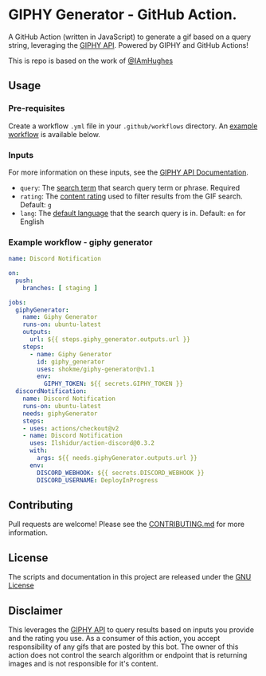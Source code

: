 # GIPHY Generator - GitHub Action. 
A GitHub Action (written in JavaScript) to generate a gif based on a query string, leveraging the [GIPHY API](https://developers.giphy.com/docs/api/endpoint/#search). Powered by GIPHY and GitHub Actions!

This is repo is based on the work of [@IAmHughes](https://github.com/IAmHughes/giphy-generator)

## Usage
### Pre-requisites
Create a workflow `.yml` file in your `.github/workflows` directory. An [example workflow](#example-workflow---giphy-generator) is available below.

### Inputs
For more information on these inputs, see the [GIPHY API Documentation](https://developers.giphy.com/docs/api/endpoint/#search).

- `query`: The [search term](https://developers.giphy.com/docs/api/endpoint#search) that search query term or phrase. Required
- `rating`: The [content rating](https://developers.giphy.com/docs/optional-settings#rating) used to filter results from the GIF search. Default: `g`
- `lang`: The [default language](https://developers.giphy.com/docs/optional-settings#language-support) that the search query is in. Default: `en` for English

### Example workflow - giphy generator
```yaml
name: Discord Notification

on:
  push:
    branches: [ staging ]

jobs:
  giphyGenerator:
    name: Giphy Generator
    runs-on: ubuntu-latest
    outputs:
      url: ${{ steps.giphy_generator.outputs.url }}
    steps:
      - name: Giphy Generator
        id: giphy_generator
        uses: shokme/giphy-generator@v1.1
        env:
          GIPHY_TOKEN: ${{ secrets.GIPHY_TOKEN }}
  discordNotification:
    name: Discord Notification
    runs-on: ubuntu-latest
    needs: giphyGenerator
    steps:
    - uses: actions/checkout@v2
    - name: Discord Notification
      uses: Ilshidur/action-discord@0.3.2
      with:
        args: ${{ needs.giphyGenerator.outputs.url }}
      env:
        DISCORD_WEBHOOK: ${{ secrets.DISCORD_WEBHOOK }}
        DISCORD_USERNAME: DeployInProgress
```

## Contributing
Pull requests are welcome! Please see the [CONTRIBUTING.md](CONTRIBUTING.md) for more information.

## License
The scripts and documentation in this project are released under the [GNU License](LICENSE)

## Disclaimer
This leverages the [GIPHY API](https://developers.giphy.com/docs/api/endpoint#search) to query results based on inputs you provide and the rating you use. As a consumer of this action, you accept responsibility of any gifs that are posted by this bot. The owner of this action does not control the search algorithm or endpoint that is returning images and is not responsible for it's content.
